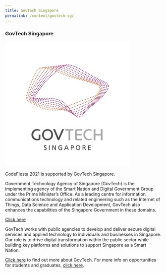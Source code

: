 ```yaml
---
title: GovTech Singapore
permalink: /content/govtech-sg/
---
```


### GovTech Singapore

![govtech-gif](/images/govtech_logo.gif)

CodeFiesta 2021 is supported by GovTech Singapore.
 
Government Technology Agency of Singapore (GovTech) is the implementing agency of the Smart Nation and Digital Government Group under the Prime Minister’s Office. As a leading centre for information communications technology and related engineering such as the Internet of Things, Data Science and Application Development, GovTech also enhances the capabilities of the Singapore Government in these domains.

[Click here](/images/apple_watch.jpg)

GovTech works with public agencies to develop and deliver secure digital services and applied technology to individuals and businesses in Singapore. Our role is to drive digital transformation within the public sector while building key platforms and solutions to support Singapore as a Smart Nation.

[Click here](https://www.tech.gov.sg) to find out more about GovTech. For more info on opportunities for students and graduates, [click here](https://www.tech.gov.sg/careers/students-and-graduates/).